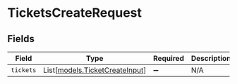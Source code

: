 # TicketsCreateRequest


## Fields

| Field                                                            | Type                                                             | Required                                                         | Description                                                      |
| ---------------------------------------------------------------- | ---------------------------------------------------------------- | ---------------------------------------------------------------- | ---------------------------------------------------------------- |
| `tickets`                                                        | List[[models.TicketCreateInput](../models/ticketcreateinput.md)] | :heavy_minus_sign:                                               | N/A                                                              |